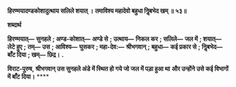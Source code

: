 **हिरण्मयादण्डकोशादुत्थाय सलिले शयात् ।** **तमाविश्य महादेवो बहुधा निॢबभेद खम् ॥ ५३॥** 

**शब्दार्थ** 

**हिरण्मयात्—** **सुनहले** **; अण्ड-कोशात्—** **अण्डे से** **; उत्थाय—** **निकल कर** **; सलिले—** **जल में** **; शयात्—** **लेटे हुए** **;** **तम्—** **उस** **; आविश्य—** **घुसकर** **; महा-देव:—** **श्रीभगवान्** **; बहुधा—** **कई प्रकार से** **; निॢबभेद—** **बाँट दिया** **; खम्—** **छिद्र।** **.** 

**विराट-पुरुष, श्रीभगवान् उस सुनहले अंडे में स्थित हो गये जो जल में पड़ा हुआ था** **और उन्होंने उसे कई विभागों में बाँट दिया।** **** 